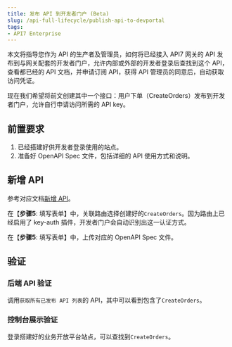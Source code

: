 ```yaml
---
title: 发布 API 到开发者门户 (Beta)
slug: /api-full-lifecycle/publish-api-to-devportal
tags:
- API7 Enterprise
---
```


本文将指导您作为 API 的生产者及管理员，如何将已经接入 API7 网关的 API 发布到与网关配套的开发者门户，允许内部或外部的开发者登录后查找到这个 API，查看都已经的 API 文档，并申请订阅 API，获得 API 管理员的同意后，自动获取访问凭证。

现在我们希望将前文创建其中一个接口：用户下单（CreateOrders）发布到开发者门户，允许自行申请访问所需的 API key。

## 前置要求

1. 已经搭建好供开发者登录使用的站点。
2. 准备好 OpenAPI Spec 文件，包括详细的 API 使用方式和说明。

## 新增 API

参考对应文档[新增 API](https://docs.apiseven.com/enterprise/user-manual/devportal/api#新增API)。

在【**步骤5**: 填写表单】中，关联路由选择创建好的`CreateOrders`。因为路由上已经启用了 key-auth 插件，开发者门户会自动识别出这一认证方式。

在【**步骤5**: 填写表单】中，上传对应的 OpenAPI Spec 文件。

## 验证

### 后端 API 验证

调用`获取所有已发布 API 列表`的 API，其中可以看到包含了`CreateOrders`。

### 控制台展示验证

登录搭建好的业务开放平台站点，可以查找到`CreateOrders`。







